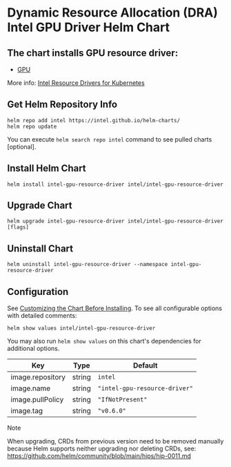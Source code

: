 # Dynamic Resource Allocation (DRA) Intel GPU Driver Helm Chart

## The chart installs GPU resource driver:

- [GPU](https://github.com/intel/intel-resource-drivers-for-kubernetes/tree/main/doc/gpu/README.md)

More info: [Intel Resource Drivers for Kubernetes](https://github.com/intel/intel-resource-drivers-for-kubernetes/tree/main)


## Get Helm Repository Info
```
helm repo add intel https://intel.github.io/helm-charts/
helm repo update
```

You can execute `helm search repo intel` command to see pulled charts [optional].

## Install Helm Chart
```
helm install intel-gpu-resource-driver intel/intel-gpu-resource-driver
```
## Upgrade Chart
```
helm upgrade intel-gpu-resource-driver intel/intel-gpu-resource-driver [flags]
```

## Uninstall Chart
```
helm uninstall intel-gpu-resource-driver --namespace intel-gpu-resource-driver
```

## Configuration
See [Customizing the Chart Before Installing](https://helm.sh/docs/intro/using_helm/#customizing-the-chart-before-installing). To see all configurable options with detailed comments:

```console
helm show values intel/intel-gpu-resource-driver
```

You may also run `helm show values` on this chart's dependencies for additional options.

| Key | Type | Default |
|-----|------|---------|
| image.repository | string | `intel` |
| image.name | string | `"intel-gpu-resource-driver"` |
| image.pullPolicy | string | `"IfNotPresent"` |
| image.tag | string | `"v0.6.0"` |

> [!Note]
> When upgrading, CRDs from previous version need to be removed manually because Helm supports neither upgrading nor deleting CRDs, see: https://github.com/helm/community/blob/main/hips/hip-0011.md
